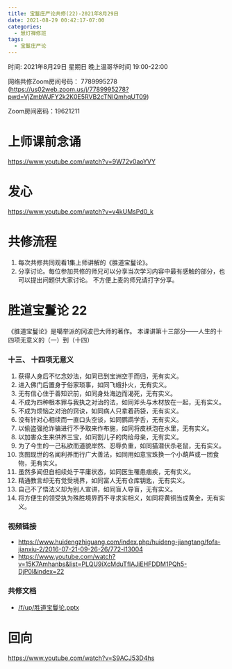 ```yaml
---
title: 宝鬘庄严论共修(22)-2021年8月29日
date: 2021-08-29 00:42:17-07:00
categories:
  - 慧灯禅修班
tags:
  - 宝鬘庄严论
---
```

<!--StartFragment-->
时间: 2021年8月29日 星期日 晚上温哥华时间 19:00-22:00

网络共修Zoom房间号码： 7789995278 (<https://us02web.zoom.us/j/7789995278?pwd=VjZmbWJFY2k2K0E5RVB2cTNIQmhqUT09>)

Zoom房间密码：19621211

# 上师课前念诵

<https://www.youtube.com/watch?v=9W72v0aoYVY>

# 发心

<https://www.youtube.com/watch?v=v4kUMsPd0_k>

# 共修流程

1. 每次共修共同观看1集上师讲解的《胜道宝鬘论》。
2. 分享讨论。每位参加共修的师兄可以分享当次学习内容中最有感触的部分，也可以提出问题供大家讨论。 不方便上麦的师兄请打字分享。

# 胜道宝鬘论 22

《胜道宝鬘论》是噶举派的冈波巴大师的著作。 本课讲第十三部分——人生的十四项无意义的（一）到（十四）


### 十三、 十四项无意义
1. 获得人身后不忆念妙法，如同已到宝洲空手而归，无有实义。
2. 进入佛门后置身于俗家琐事，如同飞蛾扑火，无有实义。
3. 无有信心住于善知识前，如同身处海边而渴死，无有实义。
4. 不成为四种根本罪与我执之对治的法，如同斧头与木材放在一起，无有实义。
5. 不成为烦恼之对治的窍诀，如同病人只拿着药袋，无有实义。
6. 没有针对心相续而一直口头空谈，如同鹦鹉学舌，无有实义。
7. 以偷盗强抢诈骗进行不予取来作布施，如同将皮袄泡在水里，无有实义。
8. 以加害众生来供养三宝，如同割儿子的肉给母亲，无有实义。
9. 为了今生的一己私欲而道貌岸然、忍辱负重，如同猫潜伏杀老鼠，无有实义。
10. 贪图现世的名闻利养而行广大善法，如同用如意宝珠换一个小葫芦或一团食物，无有实义。
11. 虽然多闻但自相续处于平庸状态，如同医生罹患痼疾，无有实义。
12. 精通教言却无有觉受境界，如同富人无有仓库钥匙，无有实义。
13. 自己不了悟法义却为别人宣讲，如同盲人导盲，无有实义。
14. 将方便生的领受执为殊胜境界而不寻求实相义，如同将黄铜当成黄金，无有实义。


### 视频链接

* <https://www.huidengzhiguang.com/index.php/huideng-jiangtang/fofa-jianxiu-2/2016-07-21-09-26-26/772-l13004>
* <https://www.youtube.com/watch?v=15K7Amhanbs&list=PLQU9iXcMduTflAJiEHFDDM1PQh5-DjP0l&index=22>

### 共修文档

* [/f/up/胜道宝鬘论.pptx](https://s3.ca-central-1.wasabisys.com/hddata/f.huidengchanxiu.net/hdv/f/up/%E8%83%9C%E9%81%93%E5%AE%9D%E9%AC%98%E8%AE%BA.pptx)


# 回向

<https://www.youtube.com/watch?v=S9ACJ53D4hs>

<!--EndFragment-->

